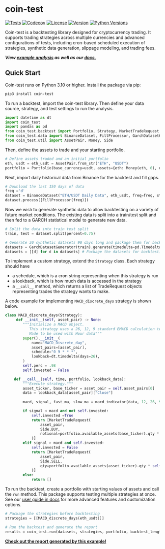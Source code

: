 # coin-test

[![Tests](https://github.com/coin-test/coin-test/workflows/Tests/badge.svg)](https://github.com/coin-test/coin-test/actions?workflow=Tests)
[![Codecov](https://codecov.io/gh/coin-test/coin-test/branch/main/graph/badge.svg)](https://codecov.io/gh/coin-test/coin-test)
[![License](https://img.shields.io/pypi/l/coin-test)](https://pypi.org/project/coin-test/)
[![Version](https://img.shields.io/pypi/v/coin-test)](https://pypi.org/project/coin-test/)
[![Python Versions](https://img.shields.io/pypi/pyversions/coin-test)](https://pypi.org/project/coin-test/)

Coin-test is a backtesting library designed for cryptocurrency trading. It supports trading strategies across multiple currencies and advanced configurations of tests, including cron-based scheduled execution of strategies, synthetic data generation, slippage modeling, and trading fees. 

***View [example analysis](https://coin-test.github.io/analysis-demo/) as well as our [docs.](https://coin-test.github.io/coin-test/)***

## Quick Start

Coin-test runs on Python 3.10 or higher. Install the package via pip:

```sh
pip3 install coin-test
```

To run a backtest, import the coin-test library. Then define your data source, strategy, and test settings to run the analysis.

```python
import datetime as dt
import coin_test
import pandas as pd
from coin_test.backtest import Portfolio, Strategy, MarketTradeRequest
from coin_test.data import BinanceDataset, FillProcessor, GarchDatasetGenerator
from coin_test.util import AssetPair, Money, Side
```

Then, define the assets to trade and your starting portfolio.
```python
# Define assets traded and an initial portfolio
eth, usdt = eth_usdt = AssetPair.from_str("ETH", "USDT")
portfolio = Portfolio(base_currency=usdt, assets={eth: Money(eth, 0), usdt: Money(usdt, 10000)})
```

Next, import daily historical data from Binance for the backtest and fill gaps.
```python
# Download the last 150 days of data
freq ='d'
dataset = BinanceDataset("ETH/USDT Daily Data", eth_usdt, freq=freq, start=dt.datetime.today()-dt.timedelta(days=150))
dataset.process([FillProcessor(freq)])
```

Now we wish to generate synthetic data to allow backtesting on a variety of future market conditions.
The existing data is split into a train/test split and then fed to a GARCH statistical model to generate new data.
```python
# Split the data into train test split
train, test = dataset.split(percent=0.75)

# Generate 30 synthetic datasets 90 days long and package them for backtesting
datasets = GarchDatasetGenerator(train).generate(timedelta=pd.Timedelta(days=90), n=30)
datasets = [[d] for d in datasets] # Package the datasets for backtesting
```

To implement a custom strategy, extend the `Strategy` class. Each strategy should have 
* a schedule, which is a cron string representing
when this strategy is run
* a lookback, which is how much data is accessed in the strategy
* a `__call__` method, which returns a list of TradeRequest objects representing trades the strategy wants to make.

A code example for implementing `MACD_discrete_days` strategy is shown below. 

```python
class MACD_discrete_days(Strategy):
	 def __init__(self, asset_pair) -> None:
        """Initialize a MACD object.
           This strategy uses a 26, 12, 9 standard EMACD calculation to generate buy sell signals.
           Made to be used with Hour data"""
        super().__init__(
            name="MACD_Discrete_day",
            asset_pairs=[asset_pair],
            schedule="0 9 * * *",
            lookback=dt.timedelta(days=26),
        )
        self.perc = .98
        self.invested = False

    def __call__(self, time, portfolio, lookback_data):
        """Execute strategy."""
        asset_ticker, base_ticker = asset_pair = self.asset_pairs[0]
        data = lookback_data[asset_pair]["Close"]
        
        macd, signal, fast_ma, slow_ma = macd_indicator(data, 12, 26, 9)

        if signal < macd and not self.invested:
            self.invested =True
            return [MarketTradeRequest(
                asset_pair,
                Side.BUY,
                notional=portfolio.available_assets(base_ticker).qty * self.perc,
            )]
        elif signal > macd and self.invested:
            self.invested = False
            return [MarketTradeRequest(
                asset_pair,
                Side.SELL,
                qty=portfolio.available_assets(asset_ticker).qty * self.perc,
            )]
        else:
            return []
```

To run the backtest, create a portfolio with starting values of assets and call the `run` method. This package supports testing multiple strategies at once. See our [user guide in docs](https://coin-test.github.io/coin-test/) for more advanced features and customization options.

```python
# Package the strategies before backtesting
strategies = [[MACD_discrete_days(eth_usdt)]]

# Run the backtest and generate the report
results = coin_test.run(datasets, strategies, portfolio, backtest_length=pd.Timedelta(days=90), n_parallel=8)
```

**[Check out the report generated by this example!](https://coin-test.github.io/analysis-demo/)**
